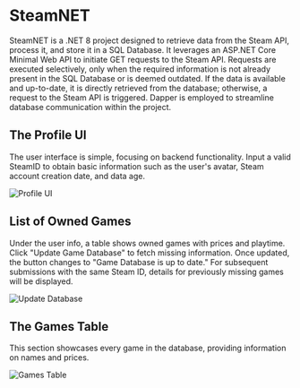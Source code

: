 # SteamNET

SteamNET is a .NET 8 project designed to retrieve data from the Steam API, process it, and store it in a SQL Database. It leverages an ASP.NET Core Minimal Web API to initiate GET requests to the Steam API. Requests are executed selectively, only when the required information is not already present in the SQL Database or is deemed outdated. If the data is available and up-to-date, it is directly retrieved from the database; otherwise, a request to the Steam API is triggered. Dapper is employed to streamline database communication within the project.

## The Profile UI

The user interface is simple, focusing on backend functionality. Input a valid SteamID to obtain basic information such as the user's avatar, Steam account creation date, and data age.

![Profile UI](https://i.imgur.com/kdowMba.png)

## List of Owned Games

Under the user info, a table shows owned games with prices and playtime. Click "Update Game Database" to fetch missing information. Once updated, the button changes to "Game Database is up to date." For subsequent submissions with the same Steam ID, details for previously missing games will be displayed.

![Update Database](https://i.imgur.com/kIJnLoI.png)

## The Games Table

This section showcases every game in the database, providing information on names and prices.

![Games Table](https://i.imgur.com/4w7Ju4T.png)